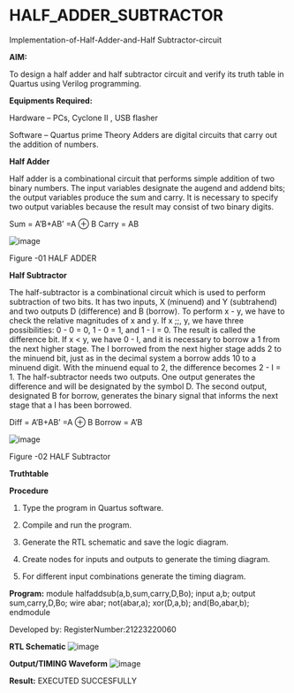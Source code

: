 # HALF_ADDER_SUBTRACTOR

Implementation-of-Half-Adder-and-Half Subtractor-circuit

**AIM:**

To design a half adder and half subtractor circuit and verify its truth table in Quartus using Verilog programming.

**Equipments Required:**

Hardware – PCs, Cyclone II , USB flasher 

Software – Quartus prime Theory Adders are digital circuits that carry out the addition of numbers.

**Half Adder**

Half adder is a combinational circuit that performs simple addition of two binary numbers. The input variables designate the augend and addend bits; the output variables produce the sum and carry. It is necessary to specify two output variables because the result may consist of two binary digits.

Sum = A’B+AB’ =A ⊕ B Carry = AB

![image](https://github.com/naavaneetha/HALF_ADDER_SUBTRACTOR/assets/154305477/bd4a0b2c-cdbc-4184-ab08-81578f121e1f)

Figure -01 HALF ADDER

**Half Subtractor**

The half-subtractor is a combinational circuit which is used to perform subtraction of two bits. It has two inputs, X (minuend) and Y (subtrahend) and two outputs D (difference) and B (borrow). To perform x - y, we have to check the relative magnitudes of x and y. If x ;;, y, we have three possibilities: 0 - 0 = 0, 1 - 0 = 1, and 1 - I = 0. The result is called the difference bit. If x < y, we have 0 - I, and it is necessary to borrow a 1 from the next higher stage. The I borrowed from the next higher stage adds 2 to the minuend bit, just as in the decimal system a borrow adds 10 to a minuend digit. With the minuend equal to 2, the difference becomes 2 - I = 1. The half-subtractor needs two outputs. One output generates the difference and will be designated by the symbol D. The second output, designated B for borrow, generates the binary signal that informs the next stage that a I has been borrowed. 

Diff = A’B+AB’ =A ⊕ B
Borrow = A’B

 ![image](https://github.com/naavaneetha/HALF_ADDER_SUBTRACTOR/assets/154305477/d76b099c-513f-4e7c-843a-e2fd028a531a)

Figure -02 HALF Subtractor

**Truthtable**

**Procedure**

1.	Type the program in Quartus software.

2.	Compile and run the program.

3.	Generate the RTL schematic and save the logic diagram.

4.	Create nodes for inputs and outputs to generate the timing diagram.

5.	For different input combinations generate the timing diagram.


**Program:**
module halfaddsub(a,b,sum,carry,D,Bo);
input a,b;
output sum,carry,D,Bo;
wire abar;
not(abar,a);
xor(D,a,b);
and(Bo,abar,b);
endmodule

Developed by: RegisterNumber:21223220060

**RTL Schematic**
![image](https://github.com/naavaneetha/HALF_ADDER_SUBTRACTOR/assets/151419495/5b7b7431-4c8b-4992-9c57-ff514722bcb8)


**Output/TIMING Waveform**
![image](https://github.com/naavaneetha/HALF_ADDER_SUBTRACTOR/assets/151419495/94613b2c-200a-40b3-91dc-5e833b4a6440)


**Result:**
EXECUTED SUCCESFULLY
